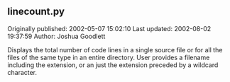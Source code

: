 ## linecount.py 
Originally published: 2002-05-07 15:02:10 
Last updated: 2002-08-02 19:37:59 
Author: Joshua Goodlett 
 
Displays the total number of code lines in a single source file or for all the files of the same type in an entire directory. User provides a filename including the extension, or an just the extension preceded by a wildcard character.